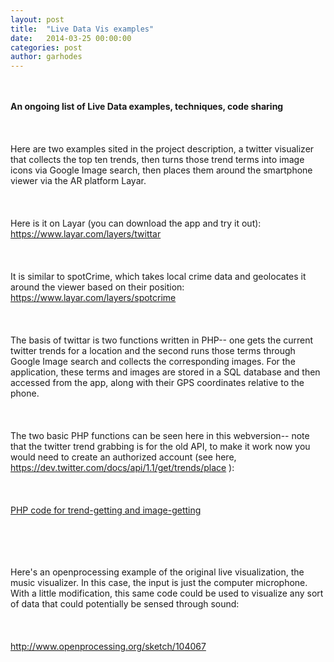 ```yaml
---
layout: post
title:  "Live Data Vis examples"
date:   2014-03-25 00:00:00
categories: post
author: garhodes
---
```


</br></br>
<b>An ongoing list of Live Data examples, techniques, code sharing</b>
</br></br></br></br>
Here are two examples sited in the project description, a twitter visualizer that collects the top ten trends, then turns those trend terms into image icons via Google Image search, then places them around the smartphone viewer via the AR platform Layar.
</br></br></br></br>
Here is it on Layar (you can download the app and try it out): 
https://www.layar.com/layers/twittar
</br></br></br></br>
It is similar to spotCrime, which takes local crime data and geolocates it around the viewer based on their position:
https://www.layar.com/layers/spotcrime
</br></br></br></br>
The basis of twittar is two functions written in PHP-- one gets the current twitter trends for a location and the second runs those terms through Google Image search and collects the corresponding images.  For the application, these terms and images are stored in a SQL database and then accessed from the app, along with their GPS coordinates relative to the phone.
</br></br></br></br>
The two basic PHP functions can be seen here in this webversion-- note that the twitter trend grabbing is for the old API, to make it work now you would need to create an authorized account (see here, https://dev.twitter.com/docs/api/1.1/get/trends/place ):
</br></br></br></br>
<a href="http://saic.github.io/TheArtOfDataVisualization/people/garhodes/data/twittar_web.txt" target="_new">PHP code for trend-getting and image-getting</a>

</br></br></br></br>
Here's an openprocessing example of the original live visualization, the music visualizer.  In this case, the input is just the computer microphone.  With a little modification, this same code could be used to visualize any sort of data that could potentially be sensed through sound:
</br></br></br></br>
http://www.openprocessing.org/sketch/104067

</br></br></br></br></br></br></br></br>



